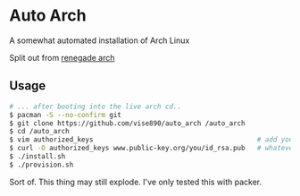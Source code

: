 # Auto Arch
A somewhat automated installation of Arch Linux

Split out from [renegade arch](https://github.com/vise890/renegade_arch)

## Usage
```bash
# ... after booting into the live arch cd..
$ pacman -S --no-confirm git
$ git clone https://github.com/vise890/auto_arch /auto_arch
$ cd /auto_arch
$ vim authorized_keys                                         # add yours. or empty the file
$ curl -O authorized_keys www.public-key.org/you/id_rsa.pub   # whatever
$ ./install.sh
$ ./provision.sh
```
Sort of. This thing may still explode. I've only tested this with packer.

